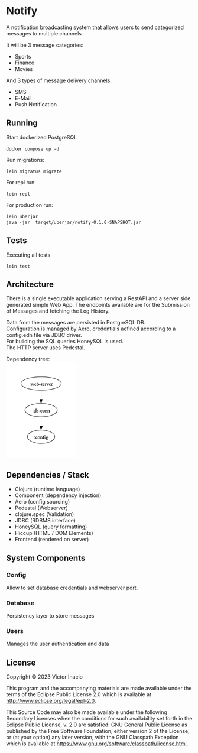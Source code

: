 # Notify

A notification broadcasting system that allows users to send categorized messages to multiple
channels.

It will be 3 message categories:
- Sports 
- Finance 
- Movies

And 3 types of message delivery channels:

- SMS
- E-Mail
- Push Notification

## Running

Start dockerized PostgreSQL
```shell
docker compose up -d
```

Run migrations:
```shell
lein migratus migrate
```


For repl run:
```shell
lein repl
```

For production run:
```shell
lein uberjar
java -jar  target/uberjar/notify-0.1.0-SNAPSHOT.jar
```

## Tests
Executing all tests
```shell
lein test 
```

## Architecture
    
There is a single executable application serving a RestAPI and a server side generated simple Web App. 
The endpoints available are for the Submission of Messages and fetching the Log History.

Data from the messages are persisted in PostgreSQL DB.  
Configuration is managed by Aero, credentials aefined according to a config.edn file via JDBC driver.  
For building the SQL queries HoneySQL is used.  
The HTTP server uses Pedestal.

Dependency tree:  
![components.png](doc%2Fcomponents.png)

## Dependencies / Stack

- Clojure (runtime language)
- Component (dependency injection)
- Aero (config sourcing)
- Pedestal (Webserver)
- clojure.spec (Validation)
- JDBC (RDBMS interface)
- HoneySQL (query formatting)
- Hiccup (HTML / DOM Elements)
- Frontend (rendered on server)

## System Components

### Config

Allow to set database credentials and webserver port.

### Database

Persistency layer to store messages

### Users

Manages the user authentication and data



## License

Copyright © 2023 Victor Inacio

This program and the accompanying materials are made available under the
terms of the Eclipse Public License 2.0 which is available at
http://www.eclipse.org/legal/epl-2.0.

This Source Code may also be made available under the following Secondary
Licenses when the conditions for such availability set forth in the Eclipse
Public License, v. 2.0 are satisfied: GNU General Public License as published by
the Free Software Foundation, either version 2 of the License, or (at your
option) any later version, with the GNU Classpath Exception which is available
at https://www.gnu.org/software/classpath/license.html.
